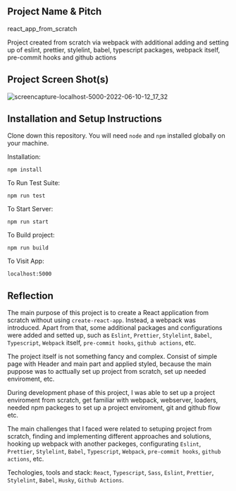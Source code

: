 ## Project Name & Pitch

react_app_from_scratch

Project created from scratch via webpack with additional adding and setting up of eslint, prettier, stylelint, babel, typescript packages, webpack itself, pre-commit hooks and github actions

## Project Screen Shot(s)

![screencapture-localhost-5000-2022-06-10-12_17_32](https://user-images.githubusercontent.com/61331410/173034459-e8dc9111-4a7a-406f-8996-c5b36f47ba38.png)

## Installation and Setup Instructions

Clone down this repository. You will need `node` and `npm` installed globally on your machine.  

Installation:

`npm install`  

To Run Test Suite:  

`npm run test`  

To Start Server:

`npm run start`  

To Build project:

`npm run build` 

To Visit App:

`localhost:5000`  

## Reflection

The main purpose of this project is to create a React application from scratch without using `create-react-app`. Instead, a webpack was introduced. Apart from that, some additional packages and configurations were added and setted up, such as `Eslint`, `Prettier`, `Stylelint`, `Babel`, `Typescript`, `Webpack` itself, `pre-commit hooks`, `github actions`, etc.

The project itself is not something fancy and complex. Consist of simple page with Header and main part and applied styled, because the main puppose was to acttually set up project from scratch, set up needed enviroment, etc.

During development phase of this project, I was able to set up a project enviroment from scratch, get familiar with webpack, webserver, loaders, needed npm packeges to set up a project enviroment, git and github flow etc.

The main challenges that I faced were related to setuping project from scratch, finding and implementing different approaches and solutions, hooking up webpack with another packeges, configurating `Eslint`, `Prettier`, `Stylelint`, `Babel`, `Typescript`, `Webpack`,  `pre-commit hooks`, `github actions`, etc.

Techologies, tools and stack: `React`, `Typescript`, `Sass`, `Eslint`, `Prettier`, `Stylelint`, `Babel`, `Husky`, `Github Actions`.
